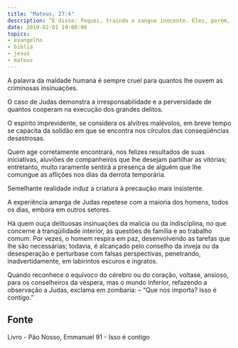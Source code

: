 ```yaml
---
title: "Mateus, 27:4"
description: “E disse: Pequei, traindo o sangue inocente. Eles, porém, responderam. Que nos importa? Isso é contigo.”
date: 2019-02-01 19:00:00
topics: 
- evangelho
- biblia
- jesus
- mateus
---
```


A palavra da maldade humana é sempre cruel para quantos lhe ouvem as
criminosas insinuações.

O caso de Judas demonstra a irresponsabilidade e a perversidade de quantos
cooperam na execução dos grandes delitos.

O espírito imprevidente, se considera os alvitres malévolos, em breve
tempo se capacita da solidão em que se encontra nos círculos das conseqüências
desastrosas.

Quem age corretamente encontrará, nos felizes resultados de suas
iniciativas, aluviões de companheiros que lhe desejam partilhar as vitórias;
entretanto, muito raramente sentirá a presença de alguém que lhe comungue as
aflições nos dias da derrota temporária.

Semelhante realidade induz a criatura à precaução mais insistente.

A experiência amarga de Judas repete­se com a maioria dos homens, todos
os dias, embora em outros setores.

Há quem ouça delituosas insinuações da malícia ou da indisciplina, no que
concerne à tranqüilidade interior, às questões de família e ao trabalho comum. Por
vezes, o homem respira em paz, desenvolvendo as tarefas que lhe são necessárias;
todavia, é alcançado pelo conselho da inveja ou da desesperação e perturba­se com
falsas perspectivas, penetrando, inadvertidamente, em labirintos escuros e ingratos.

Quando reconhece o equívoco do cérebro ou do coração, volta­se, ansioso, para os
conselheiros da véspera, mas o mundo inferior, refazendo a observação a Judas,
exclama em zombaria: – “Que nos importa? Isso é contigo.”



## Fonte
Livro - Pão Nosso, Emmanuel
91 - Isso é contigo
